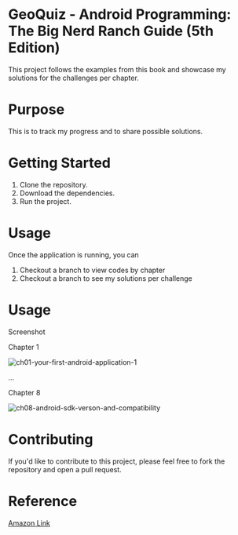 # GeoQuiz - Android Programming: The Big Nerd Ranch Guide (5th Edition)
This project follows the examples from this book and showcase my solutions for the challenges per chapter.

# Purpose
This is to track my progress and to share possible solutions.

# Getting Started
1. Clone the repository.
2. Download the dependencies.
3. Run the project.

# Usage
Once the application is running, you can
1. Checkout a branch to view codes by chapter
2. Checkout a branch to see my solutions per challenge

# Usage
Screenshot

Chapter 1

![ch01-your-first-android-application-1](https://github.com/tsinitomikko/TBNR-GeoQuiz/assets/18387920/5c2bbddc-0b80-494d-b4e1-3c6c40f9db7e)

...

Chapter 8

![ch08-android-sdk-verson-and-compatibility](https://github.com/tsinitomikko/TBNR-GeoQuiz/assets/18387920/3e6b4a9e-c615-408a-a2e1-5e49e05ad65c)



# Contributing
If you'd like to contribute to this project, please feel free to fork the repository and open a pull request.

# Reference
[Amazon Link](https://www.amazon.com/Android-Programming-Ranch-Guide-Guides/dp/0137645546/ref=sr_1_1?crid=3HLB1R04K5F00&keywords=Android+Programming%3A+The+Big+Nerd+Ranch+Guide&qid=1686978407&sprefix=android+programming+the+big+nerd+ranch+guide+%2Caps%2C492&sr=8-1)

